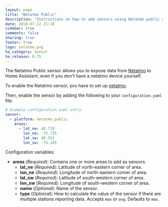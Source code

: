 ```yaml
---
layout: page
title: "Netatmo Public"
description: "Instructions on how to add sensors using Netatmo public data to Home Assistant."
date: 2018-07-22 21:18
sidebar: true
comments: false
sharing: true
footer: true
logo: netatmo.png
ha_category: Sensor
ha_release: 0.75
---
```


The Netatmo Public sensor allows you to expose data from [Netatmo](https://weathermap.netatmo.com/) to Home Assistant, even if you don't have a netatmo device yourself.

To enable the Netatmo sensor, you have to set up [netatmo](/components/netatmo/).

Then, enable the sensor by adding the following to your `configuration.yaml` file:

```yaml
# Example configuration.yaml entry
sensor:
  - platform: netatmo_public
    areas:
      - lat_ne: 40.719
        lon_ne: -73.735
        lat_sw: 40.552
        lon_sw: -74.105
```

Configuration variables:

- **areas** (*Required*): Contains one or more areas to add as sensors.
  - **lat_ne** (*Required*): Latitude of north-eastern corner of area.
  - **lon_ne** (*Required*): Longitude of north-eastern corner of area.
  - **lat_sw** (*Required*): Latitude of south-western corner of area.
  - **lon_sw** (*Required*): Longitude of south-western corner of area.
  - **name** (*Optional*): Name of the sensor.
  - **type** (*Optional*): How to calculate the value of the sensor if there are multiple stations reporting data. Accepts `max` or `avg`. Defaults to `max`.

